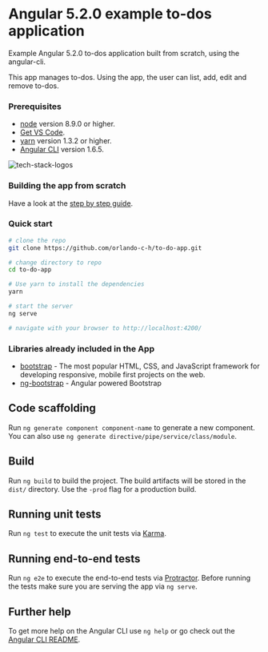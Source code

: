 # Angular 5.2.0 example to-dos application

Example Angular 5.2.0 to-dos application built from scratch, using the angular-cli. 

This app manages to-dos. Using the app, the user can list, add, edit and remove to-dos.

### Prerequisites

 - [node](https://nodejs.org/en/download/) version 8.9.0 or higher.
 - [Get VS Code](https://code.visualstudio.com/download).
 - [yarn](https://yarnpkg.com/lang/en/docs/install/) version 1.3.2 or higher.
 - [Angular CLI](https://github.com/angular/angular-cli) version 1.6.5.

![tech-stack-logos](https://i.imgur.com/Q3X8kbp.gif)

### Building the app from scratch

Have a look at the [step by step guide](https://www.belatrixsf.com/blog/how-to-easily-build-an-angular-5-app-using-visual-studio-code/).

### Quick start

```bash
# clone the repo
git clone https://github.com/orlando-c-h/to-do-app.git

# change directory to repo
cd to-do-app

# Use yarn to install the dependencies
yarn

# start the server
ng serve

# navigate with your browser to http://localhost:4200/
```
### Libraries already included in the App
 - [bootstrap](https://github.com/twbs/bootstrap) - The most popular HTML, CSS, and JavaScript framework for developing responsive, mobile first projects on the web.
 - [ng-bootstrap](https://ng-bootstrap.github.io) - Angular powered Bootstrap

## Code scaffolding

Run `ng generate component component-name` to generate a new component. You can also use `ng generate directive/pipe/service/class/module`.

## Build

Run `ng build` to build the project. The build artifacts will be stored in the `dist/` directory. Use the `-prod` flag for a production build.

## Running unit tests

Run `ng test` to execute the unit tests via [Karma](https://karma-runner.github.io).

## Running end-to-end tests

Run `ng e2e` to execute the end-to-end tests via [Protractor](http://www.protractortest.org/).
Before running the tests make sure you are serving the app via `ng serve`.

## Further help

To get more help on the Angular CLI use `ng help` or go check out the [Angular CLI README](https://github.com/angular/angular-cli/blob/master/README.md).
